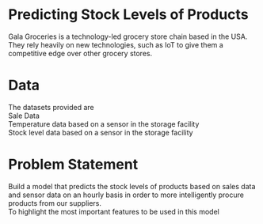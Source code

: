 # Predicting Stock Levels of Products 
 Gala Groceries is a technology-led grocery store chain based in the USA. They rely heavily on new technologies, such as IoT to give them a competitive edge over other grocery stores. <br>
 
 # Data
The datasets provided are<br>
Sale Data<br>
Temperature data based on a sensor in the storage facility<br>
Stock level data based on a sensor in the storage facility<br>
# Problem Statement<br>
Build a model that predicts the stock levels of products based on sales data and sensor data on an hourly basis in order to more intelligently procure products from our suppliers.<br>
To highlight the most important features to be used in this model<br>
